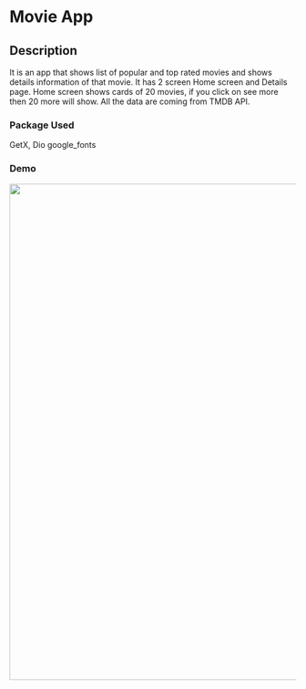 # Movie App

## Description
It is an app that shows list of popular and top rated movies and shows details information of that movie. It has 2 screen Home screen and Details page.
Home screen shows cards of 20 movies, if you click on see more then 20 more will show. All the data are coming from TMDB API.

### Package Used
GetX, Dio google_fonts

### Demo
<p align="center"><img src="https://github.com/FarhanIshtiaque/SAYBURGH-FLUTTER-TASK-MD-FARHAN-ISHTIAQUE/blob/master/movie_app_demo.gif" height="870"></p>





